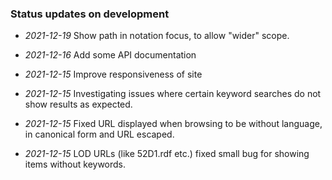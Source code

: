 ### Status updates on development

- _2021-12-19_ Show path in notation focus, to allow "wider" scope.

- _2021-12-16_ Add some API documentation

- _2021-12-15_ Improve responsiveness of site

- _2021-12-15_ Investigating issues where certain keyword searches do not show results as expected.

- _2021-12-15_ Fixed URL displayed when browsing to be without language, in canonical form and URL escaped.

- _2021-12-15_ LOD URLs (like 52D1.rdf etc.) fixed small bug for showing items without keywords.
